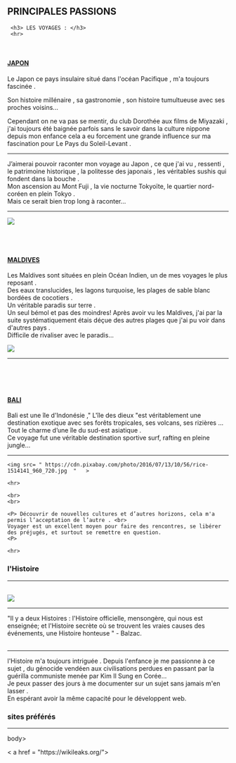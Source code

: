 

 <html>   
 
  <body>
  <h2>   PRINCIPALES PASSIONS </h2>
  
     <h3> LES VOYAGES : </h3>  
     <hr>
  <br>
  <u>   <h4> JAPON </h4>  </u>
    <p>
    
Le Japon ce pays insulaire situé dans l'océan Pacifique , m'a toujours fascinée . <br>

Son histoire millénaire , sa gastronomie , son histoire tumultueuse avec ses proches voisins...<br> 

Cependant on ne va pas se mentir, du club Dorothée aux films de Miyazaki , j'ai toujours été baignée parfois sans le savoir dans la culture nippone depuis mon enfance cela a eu forcement une grande influence sur ma fascination pour Le Pays du Soleil-Levant . <br>
<hr>

J’aimerai pouvoir raconter mon voyage au Japon , ce que j'ai vu , ressenti , le patrimoine historique , la politesse des japonais , les véritables sushis qui fondent dans la bouche .<br>
Mon ascension au Mont Fuji , la vie nocturne Tokyoïte, le quartier nord-coréen en plein Tokyo .<br>
Mais ce serait bien trop long à raconter...<br>

<hr>
<img src= " https://cdn.pixabay.com/photo/2016/12/12/22/31/japan-1902834_960_720.jpg  "   >
  
  <br>
  <br>
  <br>
  <br>
   
  <body>
   <u>  <h4> MALDIVES </h4>  </u>
 

  <p>  Les Maldives sont situées en plein Océan Indien, un de mes voyages le plus reposant . <br>
 Des eaux translucides, les lagons turquoise, les plages de sable blanc bordées de cocotiers . <br>
 Un véritable paradis sur terre .<br> 
Un seul bémol et pas des moindres! Après avoir vu les Maldives, j'ai par la suite systématiquement étais déçue des autres plages que j'ai pu voir dans d'autres pays . <br>
 Difficile de rivaliser avec le paradis...
  <p>
      <img src= " https://cdn.pixabay.com/photo/2017/01/20/00/30/maldives-1993704_960_720.jpg  "   >
   <hr>
   <br>
   <br>
   <br>
   
  <u>  <h4> BALI </h4>  </u>
   
   <p> Bali est une île d'Indonésie ," L'île des dieux "est véritablement une destination exotique avec ses forêts tropicales, ses volcans, ses rizières ...<br>
Tout le charme d’une île du sud-est asiatique .<br>
 Ce voyage fut une véritable destination sportive surf, rafting en pleine jungle...

<p>
 <hr>
 
   
    <img src= " https://cdn.pixabay.com/photo/2016/07/13/10/56/rice-1514141_960_720.jpg  "   >
    
    <hr>
    
    <br>
    <br>
    
    <P> Découvrir de nouvelles cultures et d’autres horizons, cela m'a permis l’acceptation de l’autre . <br>
    Voyager est un excellent moyen pour faire des rencontres, se libérer des préjugés, et surtout se remettre en question.
    <P>
    
    <hr>
    

  
  <html>
 
  <body>
  <h3> l'Histoire  </h3>  
 
 <hr>
 <br>
 
 <img src =" https://cdn.pixabay.com/photo/2018/07/29/22/18/tare-3571224_960_720.jpg " >
 
 <hr>
<P> 
"Il y a deux Histoires : l'Histoire officielle, mensongère, qui nous est enseignée; et l'Histoire secrète où se trouvent les vraies causes des événements, une Histoire honteuse " - Balzac. <br>
<br>
<hr>
l'Histoire m'a toujours intriguée . Depuis l'enfance je me passionne à ce sujet , du génocide vendéen aux civilisations perdues en passant par la guérilla communiste menée par Kim Il Sung en Corée... <br>
Je peux passer des jours à me documenter sur un sujet sans jamais m'en lasser . <br>
En espérant avoir la même capacité pour le développent web.<P>
    
    
<html>
 
  <body>
  <h3> sites préférés  </h3>  
 <hr>
 body>
 <P>
 < a href = "https://wikileaks.org/">  </a>
  <P>
     






